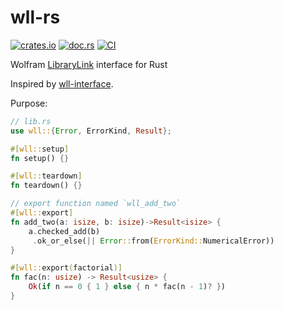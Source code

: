 # wll-rs

[![crates.io](https://img.shields.io/crates/v/wll.svg)](https://crates.io/crates/wll)
[![doc.rs](https://docs.rs/wll/badge.svg)](https://docs.rs/wll)
[![CI](https://github.com/miRoox/wll-rs/workflows/CI/badge.svg)](https://github.com/miRoox/wll-rs/actions?query=workflow%3ACI)

Wolfram [LibraryLink](http://reference.wolfram.com/language/LibraryLink/tutorial/Overview.html) interface for Rust

Inspired by [wll-interface](https://github.com/njpipeorgan/wll-interface).

Purpose:

```rust
// lib.rs
use wll::{Error, ErrorKind, Result};

#[wll::setup]
fn setup() {}

#[wll::teardown]
fn teardown() {}

// export function named `wll_add_two`
#[wll::export]
fn add_two(a: isize, b: isize)->Result<isize> {
    a.checked_add(b)
     .ok_or_else(|| Error::from(ErrorKind::NumericalError))
}

#[wll::export(factorial)]
fn fac(n: usize) -> Result<usize> {
    Ok(if n == 0 { 1 } else { n * fac(n - 1)? })
}
```
